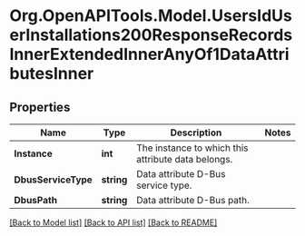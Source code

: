 # Org.OpenAPITools.Model.UsersIdUserInstallations200ResponseRecordsInnerExtendedInnerAnyOf1DataAttributesInner

## Properties

Name | Type | Description | Notes
------------ | ------------- | ------------- | -------------
**Instance** | **int** | The instance to which this attribute data belongs. | 
**DbusServiceType** | **string** | Data attribute D-Bus service type. | 
**DbusPath** | **string** | Data attribute D-Bus path. | 

[[Back to Model list]](../../README.md#documentation-for-models) [[Back to API list]](../../README.md#documentation-for-api-endpoints) [[Back to README]](../../README.md)

